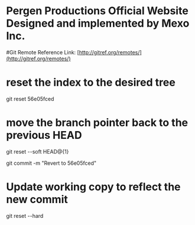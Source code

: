 Pergen Productions Official Website Designed and implemented by Mexo Inc.
=================

#Git Remote Reference
Link: [http://gitref.org/remotes/](http://gitref.org/remotes/)

# reset the index to the desired tree
git reset 56e05fced

# move the branch pointer back to the previous HEAD
git reset --soft HEAD@{1}

git commit -m "Revert to 56e05fced"

# Update working copy to reflect the new commit
git reset --hard
